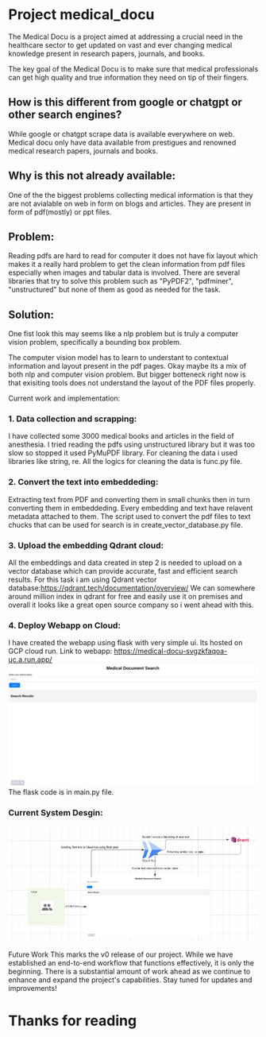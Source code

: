 # Project medical_docu

The Medical Docu is a project aimed at addressing a crucial need in the healthcare sector to get updated on vast and ever changing medical knowledge present in research papers, journals, and books. 

The key goal of the Medical Docu is to make sure that medical professionals can get high quality and true information they need on tip of their fingers.

## How is this different from google or chatgpt or other search engines?
While google or chatgpt scrape data is available everywhere on web. Medical docu only have data available from prestigues and renowned medical research papers, journals and books.

## Why is this not already available:
One of the the biggest problems collecting medical information is that they are not avialable on web in form on blogs and articles. They are present in form of pdf(mostly) or ppt files.

## Problem:
Reading pdfs are hard to read for computer it does not have fix layout which makes it a really hard problem to get the clean information from pdf files especially when images and tabular data is involved.
There are several libraries that try to solve this problem such as "PyPDF2", "pdfminer", "unstructured" but none of them as good as needed for the task.

## Solution:
One fist look this may seems like a nlp problem but is truly a computer vision problem, specifically a bounding box problem. 

The computer vision model has to learn to understant to contextual information and layout present in the pdf pages. Okay maybe its a mix of both nlp and computer vision problem. But bigger botteneck right now is that exisiting tools does not understand the layout of the PDF files properly.


Current work and implementation:
### 1. Data collection and scrapping:
I have collected some 3000 medical books and articles in the field of anesthesia. I tried reading the pdfs using unstructured library but it was too slow so stopped it used PyMuPDF library. For cleaning the data i used libraries like string, re. All the logics for cleaning the data is func.py file. 


### 2.  Convert the text into embeddeding: 
Extracting text from PDF and converting them in small chunks then in turn converting them in embeddeding. Every embedding and text have relavent metadata attached to them.
The script used to convert the pdf files to text chucks that can be used for search is in create_vector_database.py file.

### 3. Upload the embedding Qdrant cloud:
All the embeddings and data created in step 2 is needed to upload on a vector database which can provide accurate, fast and efficient search results. For this task i am using Qdrant vector database:https://qdrant.tech/documentation/overview/
We can somewhere around million index in qdrant for free and easily use it on premises and overall it looks like a great open source company so i went ahead with this.


### 4. Deploy Webapp on Cloud:
I have created the webapp using flask with very simple ui. Its hosted on GCP cloud run. Link to webapp: https://medical-docu-svgzkfaqoa-uc.a.run.app/
![alt text](img/ui.png?raw=true)
The flask code is in main.py file. 

### Current System Desgin:
![alt text](img/system_design.png?raw=true)

Future Work
This marks the v0 release of our project. While we have established an end-to-end workflow that functions effectively, it is only the beginning. There is a substantial amount of work ahead as we continue to enhance and expand the project's capabilities. Stay tuned for updates and improvements!

# Thanks for reading